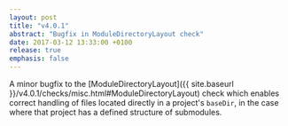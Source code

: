 ```yaml
---
layout: post
title: "v4.0.1"
abstract: "Bugfix in ModuleDirectoryLayout check"
date: 2017-03-12 13:33:00 +0100
release: true
emphasis: false
---
```


A minor bugfix to the [ModuleDirectoryLayout]({{ site.baseurl }}/v4.0.1/checks/misc.html#ModuleDirectoryLayout) check which enables correct handling of files located directly in a project's `baseDir`, in the case where that project has a defined structure of submodules.

